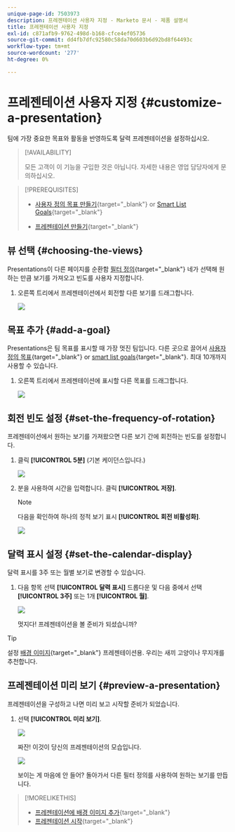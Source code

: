 ```yaml
---
unique-page-id: 7503973
description: 프레젠테이션 사용자 지정 - Marketo 문서 - 제품 설명서
title: 프레젠테이션 사용자 지정
exl-id: c871afb9-9762-498d-b168-cfce4ef05736
source-git-commit: dd4fb7dfc92580c58da70d603b6d92bd8f64493c
workflow-type: tm+mt
source-wordcount: '277'
ht-degree: 0%

---
```


# 프레젠테이션 사용자 지정 {#customize-a-presentation}

팀에 가장 중요한 목표와 활동을 반영하도록 달력 프레젠테이션을 설정하십시오.

>[!AVAILABILITY]
>
>
>모든 고객이 이 기능을 구입한 것은 아닙니다. 자세한 내용은 영업 담당자에게 문의하십시오.

>[!PREREQUISITES]
>
>* [사용자 정의 목표 만들기](/help/marketo/product-docs/core-marketo-concepts/marketing-calendar/calendar-hd/create-a-custom-goal.md){target="_blank"} or [Smart List Goals](/help/marketo/product-docs/core-marketo-concepts/marketing-calendar/calendar-hd/create-a-smart-list-goal.md){target="_blank"}
>
>* [프레젠테이션 만들기](/help/marketo/product-docs/core-marketo-concepts/marketing-calendar/calendar-hd/create-a-presentation.md){target="_blank"}

## 뷰 선택 {#choosing-the-views}

Presentations이 다른 페이지를 순환함 [필터 정의](/help/marketo/product-docs/core-marketo-concepts/marketing-calendar/working-with-the-calendar/filtering-the-marketing-calendar.md){target="_blank"} 네가 선택해 원하는 만큼 보기를 가져오고 빈도를 사용자 지정합니다.

1. 오른쪽 트리에서 프레젠테이션에서 회전할 다른 보기를 드래그합니다.

   ![](assets/image2015-3-18-13-3a6-3a10.png)

## 목표 추가 {#add-a-goal}

Presentations은 팀 목표를 표시할 때 가장 멋진 팀입니다. 다른 곳으로 끌어서 [사용자 정의 목표](/help/marketo/product-docs/core-marketo-concepts/marketing-calendar/calendar-hd/create-a-custom-goal.md){target="_blank"} or [smart list goals](/help/marketo/product-docs/core-marketo-concepts/marketing-calendar/calendar-hd/create-a-smart-list-goal.md){target="_blank"}. 최대 10개까지 사용할 수 있습니다.

1. 오른쪽 트리에서 프레젠테이션에 표시할 다른 목표를 드래그합니다.

   ![](assets/image2015-3-24-14-3a23-3a26.png)

## 회전 빈도 설정 {#set-the-frequency-of-rotation}

프레젠테이션에서 원하는 보기를 가져왔으면 다른 보기 간에 회전하는 빈도를 설정합니다.

1. 클릭 **[!UICONTROL 5분]** (기본 케이던스입니다.)

   ![](assets/image2015-3-18-13-3a17-3a29.png)

1. 분을 사용하여 시간을 입력합니다. 클릭 **[!UICONTROL 저장]**.

   >[!NOTE]
   >
   >다음을 확인하여 하나의 정적 보기 표시 **[!UICONTROL 회전 비활성화]**.

   ![](assets/image2015-3-18-13-3a22-3a18.png)

## 달력 표시 설정 {#set-the-calendar-display}

달력 표시를 3주 또는 월별 보기로 변경할 수 있습니다.

1. 다음 항목 선택 **[!UICONTROL 달력 표시]** 드롭다운 및 다음 중에서 선택 **[!UICONTROL 3주]** 또는 1개 **[!UICONTROL 월]**.

   ![](assets/image2015-3-18-13-3a27-3a37.png)

   멋지다! 프레젠테이션을 볼 준비가 되셨습니까?

>[!TIP]
>
>설정 [배경 이미지](/help/marketo/product-docs/core-marketo-concepts/marketing-calendar/calendar-hd/add-a-background-image-to-a-presentation.md){target="_blank"} 프레젠테이션용. 우리는 새끼 고양이나 무지개를 추천합니다.

## 프레젠테이션 미리 보기 {#preview-a-presentation}

프레젠테이션을 구성하고 나면 미리 보고 시작할 준비가 되었습니다.

1. 선택 **[!UICONTROL 미리 보기]**.

   ![](assets/image2015-3-18-13-3a37-3a55.png)

   짜잔! 이것이 당신의 프레젠테이션의 모습입니다.

   ![](assets/image2015-3-24-14-3a29-3a29.png)

   보이는 게 마음에 안 들어? 돌아가서 다른 필터 정의를 사용하여 원하는 보기를 만듭니다.

>[!MORELIKETHIS]
>
>* [프레젠테이션에 배경 이미지 추가](/help/marketo/product-docs/core-marketo-concepts/marketing-calendar/calendar-hd/add-a-background-image-to-a-presentation.md){target="_blank"}
>* [프레젠테이션 시작](/help/marketo/product-docs/core-marketo-concepts/marketing-calendar/calendar-hd/launch-a-presentation.md){target="_blank"}
